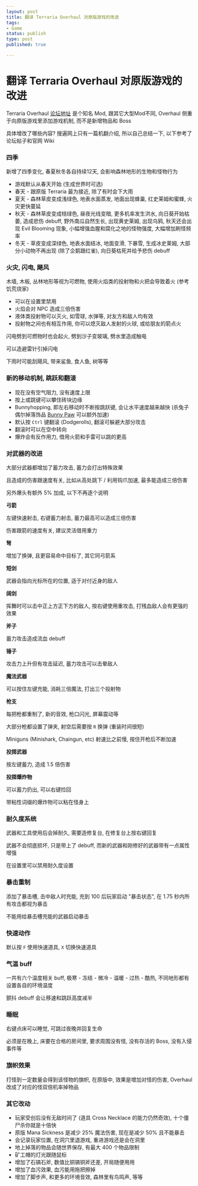 ```yaml
---
layout: post
title: 翻译 Terraria Overhaul 对原版游戏的改进
tags:
- Game
status: publish
type: post
published: true

---
```




# 翻译 Terraria Overhaul 对原版游戏的改进



Terraria Overhaul [论坛地址](https://forums.terraria.org/index.php?threads/terraria-overhaul-gameplay-enhancements-and-much-more.60369/) 是个知名 Mod, 跟其它大型Mod不同, Overhaul 侧重于向原版游戏里添加游戏机制, 而不是新增物品和 Boss

具体增改了哪些内容? 搜遍网上只有一篇机翻介绍, 所以自己总结一下, 以下参考了论坛帖子和官网 Wiki

### 四季

新增了四季变化, 春夏秋冬各自持续12天, 会影响森林地形的生物和怪物行为

- 游戏默认从春天开始 (生成世界时可选)
- 春天 - 跟原版 Terraria 最为接近, 除了有时会下大雨
- 夏天 - 森林草皮变成浅绿色, 地表水面蒸发, 地面出现蜂巢, 红史莱姆和蜜蜂, 火灾更快蔓延
- 秋天 - 森林草皮变成桔绿色, 昼夜光线变暗, 更多机率发生洪水, 向日葵开始枯萎, 造成悲伤 debuff, 野外南瓜自然生长, 出现黄史莱姆, 出现乌鸦, 秋天还会出现 Evil Blooming 现象, 小幅增强血腥和腐化之地的怪物强度, 大幅增加刷怪频率
- 冬天 - 草皮变成深绿色, 地表水面结冰, 地面变滑, 下暴雪, 生成冰史莱姆, 大部分小动物不再出现 (除了企鹅跟红雀), 向日葵枯死并给予悲伤 debuff



### 火灾, 闪电, 飓风

木墙, 木板, 丛林地形等视为可燃物, 使用火焰类的投射物和火把会导致着火 (参考饥荒烧家)

- 可以在设置里禁用
- 火焰会对 NPC 造成三倍伤害
- 液体类投射物可以灭火, 如雪球, 水弹等, 对友方和敌人均有效
- 投射物之间也有相互作用, 你可以熄灭敌人发射的火球, 或给朋友的箭点火

闪电劈到可燃物时也会起火, 劈到沙子变玻璃, 劈水里造成触电

可以造避雷针引掉闪电

下雨时可能刮飓风, 带来鲨鱼, 食人鱼, 树等等



### 新的移动机制, 跳跃和翻滚

- 现在没有空气阻力, 没有速度上限
- 按上或跳键可以攀住砖块边缘
- Bunnyhopping, 即左右移动时不断按跳跃键, 会让水平速度越来越快 (杀兔子偶尔掉落饰品 [Bunny Paw](https://terrariamods.gamepedia.com/Terraria_Overhaul/Bunny_Paw) 可以额外加速)
- 默认按 `Ctrl` 键翻滚 (Dodgerolls), 翻滚可躲避大部分攻击
- 翻滚时可以在空中转向
- 爆炸会有反作用力, 借用火箭和手雷可以跳的更高



### 对武器的改进

大部分武器都增加了蓄力攻击, 蓄力会打出特殊效果

且造成的伤害跟速度有关, 比如从高处跳下 / 利用钩爪加速, 最多能造成三倍伤害

另外爆头有额外 5% 加成, 以下不再逐个说明

**弓箭**

左键快速射击, 右键蓄力射击, 蓄力最高可以造成三倍伤害

伤害跟箭的速度有关, 建议灵活借用重力

**弩**

增加了换弹, 且更容易命中目标了, 其它同弓箭系

**短剑**

武器会指向光标所在的位置, 适于对付近身的敌人

**阔剑**

挥舞时可以击中正上方正下方的敌人, 按右键使用重攻击, 打残血敌人会有更强的效果

**斧子**

蓄力攻击造成流血 debuff

**锤子**

攻击力上升但有攻击延迟, 蓄力攻击可以击晕敌人

**魔法武器**

可以按住左键充能, 消耗三倍魔法, 打出三个投射物 

**枪支**

每把枪都重制了, 新的音效, 枪口闪光, 屏幕震动等

大部分枪都设置了弹夹, 射空后需要按 `R` 换弹 (重装时间很短)

Miniguns (Minishark, Chaingun, etc) 射速比之前慢, 按住开枪后不断加速

**投掷武器**

按左键蓄力, 造成 1.5 倍伤害

**投掷爆炸物**

可以蓄力扔出, 可以右键捡回

带粘性词缀的爆炸物可以粘在怪身上





### 耐久度系统

武器和工具使用后会掉耐久, 需要造修复台, 在修复台上按右键回复

武器不会彻底损坏, 只是带上了 debuff, 而新的武器和刚修好的武器带有一点属性增强

在设置里可以禁用耐久度设置



### 暴击重制

添加了暴击槽, 击中敌人时充能, 充到 100 后玩家启动 "暴击状态", 在 1.75 秒内所有攻击都视为暴击

不能用给暴击槽充能的武器启动暴击

### 快速动作

默认按 `F` 使用快速道具,  `X` 切换快速道具

### 气温 buff

一共有六个温度相关 buff, 极寒 - 冻结 - 微冷 - 温暖 - 过热 - 酷热, 不同地形都有设置各自的环境温度

颤抖 debuff 会让移速和跳跃高度减半

### 睡眠

右键点床可以睡觉, 可跳过夜晚并回复生命

必须是在晚上, 床要在合格的房间里, 要求周围没有怪, 没有存活的 Boss, 没有入侵事件等

### 旗帜效果

打怪到一定数量会得到该怪物的旗帜, 在原版中, 效果是增加对怪的伤害, Overhaul 改成了对应的怪双倍机率掉物品

### 其它改动

- 玩家受创后没有无敌时间了 (道具 Cross Necklace 的能力仍然奇效), 十个僵尸杀你就是十倍快
- 原版 Mana Sickness 是减少 25% 魔法伤害, 现在是减少 50% 且不能暴击
- 会记录玩家位置, 在洞穴里退游戏, 重进游戏还是会在洞里
- 地上掉落的物品会随世界保存, 有最大 400 个物品限制
- 矿工帽的灯光跟随鼠标
- 增加了石镐石斧, 数值比铜镐铜斧还差, 开局随便用用
- 增加了血污效果, 血污能用拖把擦掉
- 增加了脚步声, 和更多的环境音效, 森林里有鸟鸣声, 等等
















































